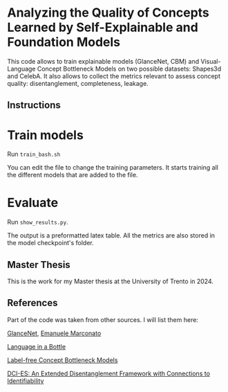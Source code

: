 # Analyzing the Quality of Concepts Learned by Self-Explainable and Foundation Models
This code allows to train explainable models (GlanceNet, CBM) and Visual-Language Concept Bottleneck Models on two possible datasets: Shapes3d and CelebA. It also allows to collect the metrics relevant to assess concept quality: disentanglement, completeness, leakage.
## Instructions
# Train models
Run `train_bash.sh` 

You can edit the file to change the training parameters. It starts training all the different models that are added to the file.
# Evaluate
Run `show_results.py`.

The output is a preformatted latex table. All the metrics are also stored in the model checkpoint's folder.

## Master Thesis
This is the work for my Master thesis at the University of Trento in 2024.

## References
Part of the code was taken from other sources. I will list them here:

[GlanceNet](https://arxiv.org/abs/2205.15612), [Emanuele Marconato](https://github.com/ema-marconato)

[Language in a Bottle](https://arxiv.org/abs/2211.11158)

[Label-free Concept Bottleneck Models](https://openreview.net/pdf?id=FlCg47MNvBA)

[DCI-ES: An Extended Disentanglement Framework with Connections to Identifiability](https://arxiv.org/abs/2210.00364)




